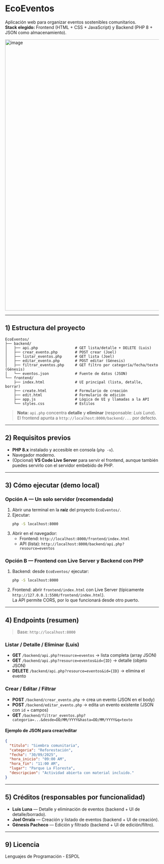 
# EcoEventos

Aplicación web para organizar eventos sostenibles comunitarios.  
**Stack elegido:** Frontend (HTML + CSS + JavaScript) y Backend (PHP 8 + JSON como almacenamiento).

<img width="1832" height="886" alt="image" src="https://github.com/user-attachments/assets/977b0acd-03f3-4631-acd0-6c9e5946d94d" />

---

## 1) Estructura del proyecto

```
EcoEventos/
├── backend/
│   ├── api.php                 # GET lista/detalle + DELETE (Luis)
│   ├── crear_evento.php        # POST crear (Joel)
│   ├── listar_eventos.php      # GET lista (Joel)
│   ├── editar_evento.php       # POST editar (Génesis)
│   ├── filtrar_eventos.php     # GET filtro por categoría/fecha/texto (Génesis)
│   └── eventos.json            # Fuente de datos (JSON)
└── frontend/
    ├── index.html              # UI principal (lista, detalle, borrar)
    ├── create.html             # Formulario de creación
    ├── edit.html               # Formulario de edición
    ├── app.js                  # Lógica de UI y llamadas a la API
    └── styles.css              # Estilos
```

> **Nota:** `api.php` concentra **detalle** y **eliminar** (responsable: *Luis Luna*). El frontend apunta a `http://localhost:8000/backend/...` por defecto.

---

## 2) Requisitos previos

- **PHP 8.x** instalado y accesible en consola (`php -v`).
- Navegador moderno.
- (Opcional) **VS Code Live Server** para servir el frontend, aunque también puedes servirlo con el servidor embebido de PHP.

---

## 3) Cómo ejecutar (demo local)

### Opción A — Un solo servidor (recomendada)
1. Abrir una terminal en la **raíz** del proyecto `EcoEventos/`.
2. Ejecutar:  
   ```bash
   php -S localhost:8000
   ```
3. Abrir en el navegador:  
   - Frontend: `http://localhost:8000/frontend/index.html`
   - API (lista): `http://localhost:8000/backend/api.php?resource=eventos`

### Opción B — Frontend con Live Server y Backend con PHP
1. Backend: desde `EcoEventos/` ejecutar:
   ```bash
   php -S localhost:8000
   ```
2. Frontend: abrir `frontend/index.html` con Live Server (típicamente `http://127.0.0.1:5500/frontend/index.html`).  
   La API permite CORS, por lo que funcionará desde otro puerto.

---

## 4) Endpoints (resumen)

> Base: `http://localhost:8000`

### Listar / Detalle / Eliminar (Luis)
- **GET** `/backend/api.php?resource=eventos` → lista completa (array JSON)
- **GET** `/backend/api.php?resource=eventos&id={ID}` → detalle (objeto JSON)
- **DELETE** `/backend/api.php?resource=eventos&id={ID}` → elimina el evento

### Crear / Editar / Filtrar
- **POST** `/backend/crear_evento.php` → crea un evento (JSON en el body)
- **POST** `/backend/editar_evento.php` → edita un evento existente (JSON con `id` + campos)
- **GET**  `/backend/filtrar_eventos.php?categoria=...&desde=DD/MM/YYYY&hasta=DD/MM/YYYY&q=texto`

#### Ejemplo de JSON para crear/editar
```json
{
  "titulo": "Siembra comunitaria",
  "categoria": "Reforestación",
  "fecha": "30/09/2025",
  "hora_inicio": "09:00 AM",
  "hora_fin": "11:00 AM",
  "lugar": "Parque La Floresta",
  "descripcion": "Actividad abierta con material incluido."
}
```

---

## 5) Créditos (responsables por funcionalidad)

- **Luis Luna** — Detalle y eliminación de eventos (backend + UI de detalle/borrado).
- **Joel Orrala** — Creación y listado de eventos (backend + UI de creación).
- **Génesis Pacheco** — Edición y filtrado (backend + UI de edición/filtro).

---

## 9) Licencia
Lenguajes de Programación - ESPOL

